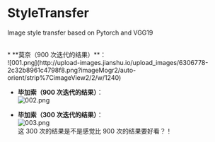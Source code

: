 # StyleTransfer
Image style transfer based on Pytorch and VGG19

<br>
* **莫奈（900 次迭代的结果）**：<br>
![001.png](http://upload-images.jianshu.io/upload_images/6306778-2c32b8961c4798f8.png?imageMogr2/auto-orient/strip%7CimageView2/2/w/1240)<br>

* **毕加索（900 次迭代的结果）**：<br>
![002.png](http://upload-images.jianshu.io/upload_images/6306778-21b383902e568f08.png?imageMogr2/auto-orient/strip%7CimageView2/2/w/1240)<br>

* **毕加索（300 次迭代的结果）**：<br>
![003.png](http://upload-images.jianshu.io/upload_images/6306778-bb4dfe161c47ab9a.png?imageMogr2/auto-orient/strip%7CimageView2/2/w/1240)<br>
这 300 次的结果是不是感觉比 900 次的结果要好看？！